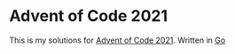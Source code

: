 # Advent of Code 2021

This is my solutions for [Advent of Code 2021](https://adventofcode.com/2021/). Written in [Go](https://go.dev)